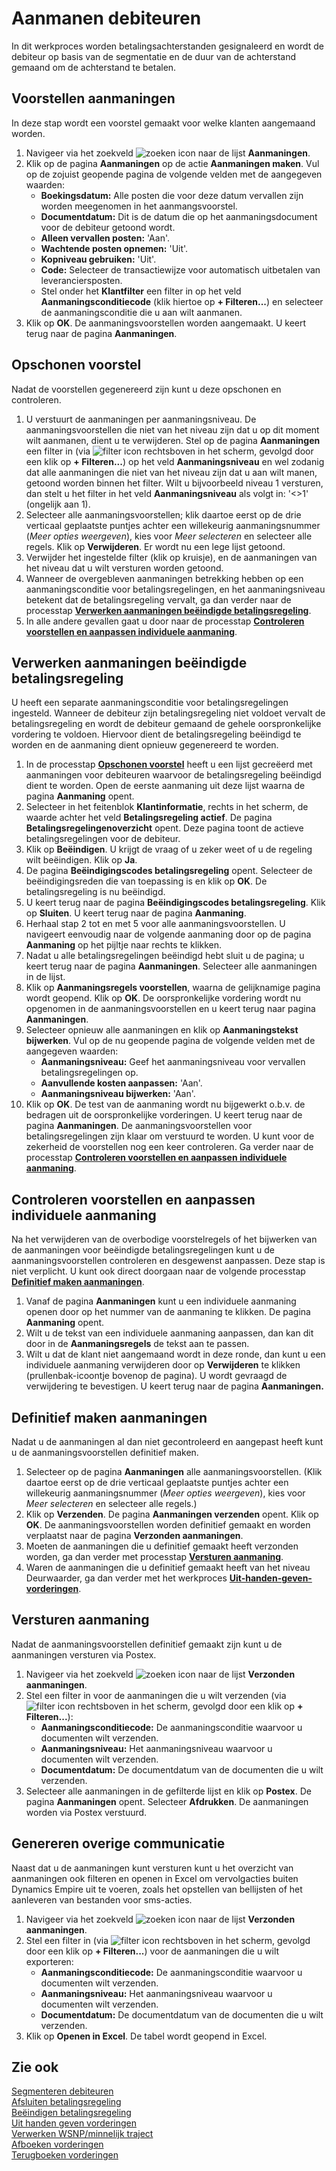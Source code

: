 # Aanmanen debiteuren

In dit werkproces worden betalingsachterstanden gesignaleerd en wordt de debiteur op basis van de segmentatie en de duur van de achterstand gemaand om de achterstand te betalen.

## Voorstellen aanmaningen

In deze stap wordt een voorstel gemaakt voor welke klanten aangemaand worden.

1. Navigeer via het zoekveld ![zoeken icon](/assets/images/zoeken.png "zoeken icon") naar de lijst **Aanmaningen**.
2. Klik op de pagina **Aanmaningen** op de actie **Aanmaningen maken**. Vul op de zojuist geopende pagina de volgende velden met de aangegeven waarden:
	* **Boekingsdatum:** Alle posten die voor deze datum vervallen zijn worden meegenomen in het aanmangsvoorstel.
	* **Documentdatum:** Dit is de datum die op het aanmaningsdocument voor de debiteur getoond wordt.
	* **Alleen vervallen posten:** 'Aan'.
	* **Wachtende posten opnemen:** 'Uit'.
	* **Kopniveau gebruiken:** 'Uit'.
	* **Code:** Selecteer de transactiewijze voor automatisch uitbetalen van leveranciersposten.
	* Stel onder het **Klantfilter** een filter in op het veld **Aanmaningsconditiecode** (klik hiertoe op **+ Filteren...**) en selecteer de aanmaningsconditie die u aan wilt aanmanen.
3. Klik op **OK**. De aanmaningsvoorstellen worden aangemaakt.  U keert terug naar de pagina **Aanmaningen**.

## Opschonen voorstel

Nadat de voorstellen gegenereerd zijn kunt u deze opschonen en controleren.

1. U verstuurt de aanmaningen per aanmaningsniveau. De aanmaningsvoorstellen die niet van het niveau zijn dat u op dit moment wilt aanmanen, dient u te verwijderen. Stel op de pagina **Aanmaningen** een filter in (via ![filter icon](/assets/images/filter.png "filter icon") rechtsboven in het scherm, gevolgd door een klik op **+ Filteren...**)  op het veld **Aanmaningsniveau** en wel zodanig dat alle aanmaningen die niet van het niveau zijn dat u aan wilt manen, getoond worden binnen het filter. Wilt u bijvoorbeeld niveau 1 versturen, dan stelt u het filter in het veld **Aanmaningsniveau** als volgt in: '<>1' (ongelijk aan 1).
2. Selecteer alle aanmaningsvoorstellen; klik daartoe eerst op de drie verticaal geplaatste puntjes achter een willekeurig aanmaningsnummer (*Meer opties weergeven*), kies voor *Meer selecteren* en selecteer alle regels. Klik op **Verwijderen**. Er wordt nu een lege lijst getoond.
3. Verwijder het ingestelde filter (klik op kruisje), en de aanmaningen van het niveau dat u wilt versturen worden getoond.
4. Wanneer de overgebleven aanmaningen betrekking hebben op een aanmaningsconditie voor betalingsregelingen, en het aanmaningsniveau betekent dat de betalingsregeling vervalt, ga dan verder naar de processtap **[Verwerken aanmaningen beëindigde betalingsregeling](#verwerken-aanmaningen-beëindigde-betalingsregeling)**.
5. In alle andere gevallen gaat u door naar de processtap **[Controleren voorstellen en aanpassen individuele aanmaning](#controleren-voorstellen-en-aanpassen-individuele-aanmaning)**.

## Verwerken aanmaningen beëindigde betalingsregeling

U heeft een separate aanmaningsconditie voor betalingsregelingen ingesteld. Wanneer de debiteur zijn betalingsregeling niet voldoet vervalt de betalingsregeling en wordt de debiteur gemaand de gehele oorspronkelijke vordering te voldoen. Hiervoor dient de betalingsregeling beëindigd te worden en de aanmaning dient opnieuw gegenereerd te worden.

1. In de processtap **[Opschonen voorstel](#opschonen-voorstel)** heeft u een lijst gecreëerd met aanmaningen voor debiteuren waarvoor de betalingsregeling beëindigd dient te worden. Open de eerste aanmaning uit deze lijst waarna de pagina **Aanmaning** opent.
2. Selecteer in het feitenblok **Klantinformatie**, rechts in het scherm, de waarde achter het veld **Betalingsregeling actief**. De pagina **Betalingsregelingenoverzicht** opent. Deze pagina toont de actieve betalingsregelingen voor de debiteur.
3. Klik op **Beëindigen**. U krijgt de vraag of u zeker weet of u de regeling wilt beëindigen. Klik op **Ja**. 
4. De pagina **Beëindigingscodes betalingsregeling** opent. Selecteer de beëindigingsreden die van toepassing is en klik op **OK**. De betalingsregeling is nu beëindigd.
5. U keert terug naar de pagina **Beëindigingscodes betalingsregeling**. Klik op **Sluiten**. U keert terug naar de pagina **Aanmaning**.
6. Herhaal stap 2 tot en met 5 voor alle aanmaningsvoorstellen. U navigeert eenvoudig naar de volgende aanmaning door op de pagina **Aanmaning** op het pijltje naar rechts te klikken.
7. Nadat u alle betalingsregelingen beëindigd hebt sluit u de pagina; u keert terug naar de pagina **Aanmaningen**. Selecteer alle aanmaningen in de lijst.
8. Klik op **Aanmaningsregels voorstellen**, waarna de gelijknamige pagina wordt geopend. Klik op **OK**. De oorspronkelijke vordering wordt nu opgenomen in de aanmaningsvoorstellen en u keert terug naar pagina **Aanmaningen**.
9. Selecteer opnieuw alle aanmaningen en klik op **Aanmaningstekst bijwerken**. Vul op de nu geopende pagina de volgende velden met de aangegeven waarden:
	* **Aanmaningsniveau:** Geef het aanmaningsniveau voor vervallen betalingsregelingen op.
	* **Aanvullende kosten aanpassen:** 'Aan'.
	* **Aanmaningsniveau bijwerken:** 'Aan'.
10. Klik op **OK**. De test van de aanmaning wordt nu bijgewerkt o.b.v. de bedragen uit de oorspronkelijke vorderingen. U keert terug naar de pagina **Aanmaningen**. De aanmaningsvoorstellen voor betalingsregelingen zijn klaar om verstuurd te worden. U kunt voor de zekerheid de voorstellen nog een keer controleren. Ga verder naar de processtap **[Controleren voorstellen en aanpassen individuele aanmaning](#controleren-voorstellen-en-aanpassen-individuele-aanmaning)**.

## Controleren voorstellen en aanpassen individuele aanmaning

Na het verwijderen van de overbodige voorstelregels of het bijwerken van de aanmaningen voor beëindigde betalingsregelingen kunt u de aanmaningsvoorstellen controleren en desgewenst aanpassen. Deze stap is niet verplicht. U kunt ook direct doorgaan naar de volgende processtap **[Definitief maken aanmaningen](#definitief-maken-aanmaningen)**.

1. Vanaf de pagina **Aanmaningen** kunt u een individuele aanmaning openen door op het nummer van de aanmaning te klikken. De pagina **Aanmaning** opent.
2. Wilt u de tekst van een individuele aanmaning aanpassen, dan kan dit door in de **Aanmaningsregels** de tekst aan te passen.
3. Wilt u dat de klant niet aangemaand wordt in deze ronde, dan kunt u een individuele aanmaning verwijderen door op **Verwijderen** te klikken (prullenbak-icoontje bovenop de pagina). U wordt gevraagd de verwijdering te bevestigen. U keert terug naar de pagina **Aanmaningen.**

## Definitief maken aanmaningen

Nadat u de aanmaningen al dan niet gecontroleerd en aangepast heeft kunt u de aanmaningsvoorstellen definitief maken.

1. Selecteer op de pagina **Aanmaningen** alle aanmaningsvoorstellen. (Klik daartoe eerst op de drie verticaal geplaatste puntjes achter een willekeurig aanmaningsnummer (*Meer opties weergeven*), kies voor *Meer selecteren* en selecteer alle regels.)
2. Klik op **Verzenden**. De pagina **Aanmaningen verzenden** opent. Klik op **OK**. De aanmaningsvoorstellen worden definitief gemaakt en worden verplaatst naar de pagina **Verzonden aanmaningen**.
3. Moeten de aanmaningen die u definitief gemaakt heeft verzonden worden, ga dan verder met processtap **[Versturen aanmaning](#versturen-aanmaning)**.
4. Waren de aanmaningen die u definitief gemaakt heeft van het niveau Deurwaarder, ga dan verder met het werkproces **[Uit-handen-geven-vorderingen](../uit-handen-geven-vorderingen/)**.

## Versturen aanmaning

Nadat de aanmaningsvoorstellen definitief gemaakt zijn kunt u de aanmaningen versturen via Postex.

1. Navigeer via het zoekveld ![zoeken icon](/assets/images/zoeken.png "zoeken icon") naar de lijst **Verzonden aanmaningen**.
2. Stel een filter in voor de aanmaningen die u wilt verzenden (via ![filter icon](/assets/images/filter.png "filter icon") rechtsboven in het scherm, gevolgd door een klik op **+ Filteren...**):
	* **Aanmaningsconditiecode:** De aanmaningsconditie waarvoor u documenten wilt verzenden.
	* **Aanmaningsniveau:** Het aanmaningsniveau waarvoor u documenten wilt verzenden.
	* **Documentdatum:** De documentdatum van de documenten die u wilt verzenden.
3. Selecteer alle aanmaningen in de gefilterde lijst en klik op **Postex**. De pagina **Aanmaningen** opent. Selecteer **Afdrukken**. De aanmaningen worden via Postex verstuurd.

## Genereren overige communicatie

Naast dat u de aanmaningen kunt versturen kunt u het overzicht van aanmaningen ook filteren en openen in Excel om vervolgacties buiten Dynamics Empire uit te voeren, zoals het opstellen van bellijsten of het aanleveren van bestanden voor sms-acties.

1. Navigeer via het zoekveld ![zoeken icon](/assets/images/zoeken.png "zoeken icon") naar de lijst **Verzonden aanmaningen**.
2. Stel een filter in (via ![filter icon](/assets/images/filter.png "filter icon") rechtsboven in het scherm, gevolgd door een klik op **+ Filteren...**) voor de aanmaningen die u wilt exporteren:
	* **Aanmaningsconditiecode:** De aanmaningsconditie waarvoor u documenten wilt verzenden.
	* **Aanmaningsniveau:** Het aanmaningsniveau waarvoor u documenten wilt verzenden.
	* **Documentdatum:** De documentdatum van de documenten die u wilt verzenden.
3. Klik op **Openen in Excel**. De tabel wordt geopend in Excel.

## Zie ook

[Segmenteren debiteuren](../segmenteren-debiteuren/)  
[Afsluiten betalingsregeling](../afsluiten-etalingsregeling/)  
[Beëindigen betalingsregeling](../beeindigen-betalingsregeling/)  
[Uit handen geven vorderingen](../uit-handen-geven-vorderingen/)  
[Verwerken WSNP/minnelijk traject](../verwerken-wsnp-minnelijk-traject/)  
[Afboeken vorderingen](../afboeken-vorderingen/)  
[Terugboeken vorderingen](../terugboeken-vorderingen/)
